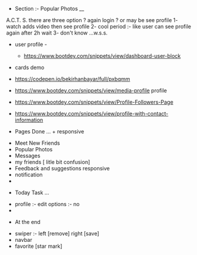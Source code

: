 - Section :- Popular Photos \_\_

A.C.T. S.
there are three option ? again login ? or may be see profile
1- watch adds video then see profile
2- cool period :- like user can see profile again after 2h wait
3- don't know ...w.s.s.


 - user profile -
   * https://www.bootdey.com/snippets/view/dashboard-user-block

- cards demo

* https://codepen.io/bekirhanbayar/full/pxbqmm
* https://www.bootdey.com/snippets/view/media-profile profile
* https://www.bootdey.com/snippets/view/Profile-Followers-Page
* https://www.bootdey.com/snippets/view/profile-with-contact-information

 
 * Pages Done ...  +  responsive
  - Meet New Friends
  - Popular Photos
  - Messages
  - my friends [ litle bit confusion]
  - Feedback and suggestions responsive
  - notification 
  - 




  * Today Task ...
   - profile :- edit options  :- no 
   - 



  
 * At the end 
  - swiper :- left [remove]   right [save]
  - navbar 
  - favorite [star mark]